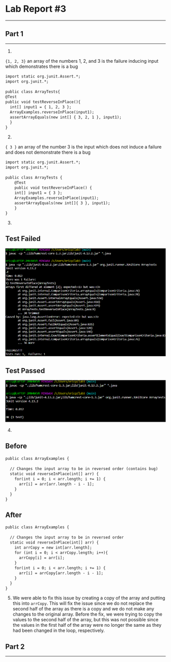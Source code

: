 # **Lab Report #3**
***

## Part 1
***

1.

`{1, 2, 3}`
an array of the numbers 1, 2, and 3 is the failure inducing input which demonstrates there is a bug
```
import static org.junit.Assert.*;
import org.junit.*;

public class ArrayTests{
@Test
public void testReverseInPlace(){
  int[] input1 = { 1, 2, 3 };
  ArrayExamples.reverseInPlace(input1);
  assertArrayEquals(new int[] { 3, 2, 1 }, input1);
  }
}
```
2.
`{ 3 }`
an array of the number 3 is the input which does not induce a failure and does not demonstrate there is a bug
```
import static org.junit.Assert.*;
import org.junit.*;

public class ArrayTests {
	@Test 
	public void testReverseInPlace() {
    int[] input1 = { 3 };
    ArrayExamples.reverseInPlace(input1);
    assertArrayEquals(new int[]{ 3 }, input1);
	}
}
```
3.
## Test Failed
![TestFailed](lab4a.png)

## Test Passed
![TestPassed](lab4b.png)

4.
## Before
```
public class ArrayExamples {
  
  // Changes the input array to be in reversed order (contains bug)
  static void reverseInPlace(int[] arr) {
    for(int i = 0; i < arr.length; i += 1) {
      arr[i] = arr[arr.length - i - 1];
    }
  }
}
```
## After
```
public class ArrayExamples {
  
  // Changes the input array to be in reversed order
  static void reverseInPlace(int[] arr) {
    int arrCopy = new int[arr.length];
    for (int i = 0; i < arrCopy.length; i++){
      arrCopy[i] = arr[i];
    }
    for(int i = 0; i < arr.length; i += 1) {
      arr[i] = arrCopy[arr.length - i - 1];
    }
  }
}
```
5. We were able to fix this issue by creating a copy of the array and putting this into `arrCopy`. This will fix the issue since we do not replace the second half of the array as there is
a copy and we do not make any changes to the original array. Before the fix, we were trying to copy the values to the second half of the array, but this was not possible since the values in the
first half of the array were no longer the same as they had been changed in the loop, respectively.

## Part 2
***
